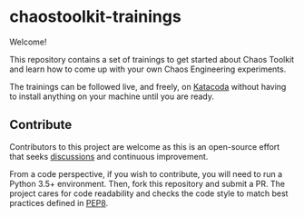 # chaostoolkit-trainings

Welcome!

This repository contains a set of trainings to get started about Chaos Toolkit
and learn how to come up with your own Chaos Engineering experiments.

The trainings can be followed live, and freely, on [Katacoda][katacoda] without
having to install anything on your machine until you are ready.

[katacoda]: https://www.katacoda.com/chaostoolkit/

## Contribute

Contributors to this project are welcome as this is an open-source effort that
seeks [discussions][join] and continuous improvement.

[join]: https://join.chaostoolkit.org/

From a code perspective, if you wish to contribute, you will need to run a 
Python 3.5+ environment. Then, fork this repository and submit a PR. The
project cares for code readability and checks the code style to match best
practices defined in [PEP8][pep8].

[pep8]: https://pycodestyle.readthedocs.io/en/latest/
